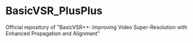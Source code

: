 # BasicVSR_PlusPlus
Official repository of "BasicVSR++: Improving Video Super-Resolution with Enhanced Propagation and Alignment"
